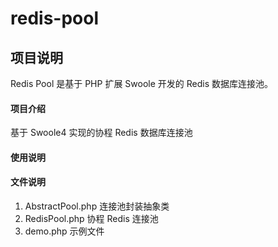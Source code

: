 # redis-pool

## 项目说明
Redis Pool 是基于 PHP 扩展 Swoole 开发的 Redis 数据库连接池。

#### 项目介绍
基于 Swoole4 实现的协程 Redis 数据库连接池


#### 使用说明


#### 文件说明

1. AbstractPool.php 连接池封装抽象类
2. RedisPool.php 协程 Redis 连接池
3. demo.php 示例文件
